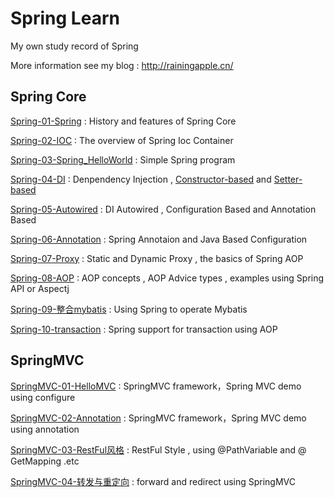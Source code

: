 # Spring  Learn

My own study record of Spring 

More information see my blog : http://rainingapple.cn/

## Spring Core

[Spring-01-Spring](http://rainingapple.cn/2021/01/26/Spring-01-Spring/) : History and features of Spring Core

[Spring-02-IOC](http://rainingapple.cn/2021/01/26/Spring-02-IOC/) : The overview of Spring Ioc Container

[Spring-03-Spring_HelloWorld](http://rainingapple.cn/2021/01/27/Spring-03-Spring-HelloWorld/) : Simple Spring program 

[Spring-04-DI](http://rainingapple.cn/2021/01/28/Spring-04-DI/) : Denpendency Injection ,  [Constructor-based](https://docs.spring.io/spring-framework/docs/5.2.12.RELEASE/spring-framework-reference/core.html#beans-constructor-injection) and [Setter-based](https://docs.spring.io/spring-framework/docs/5.2.12.RELEASE/spring-framework-reference/core.html#beans-setter-injection)

[Spring-05-Autowired](http://rainingapple.cn/2021/01/28/Spring-05-Autowired/) : DI Autowired , Configuration Based and Annotation Based 

[Spring-06-Annotation](http://rainingapple.cn/2021/01/29/Spring-06-Annotation/) : Spring Annotaion and Java Based Configuration 

[Spring-07-Proxy](http://rainingapple.cn/2021/01/31/Spring-07-Proxy/) : Static and Dynamic Proxy , the basics of Spring AOP

[Spring-08-AOP](http://rainingapple.cn/2021/01/31/Spring-08-AOP/) : AOP concepts , AOP Advice types , examples using Spring API or Aspectj

[Spring-09-整合mybatis](http://rainingapple.cn/2021/02/03/Spring-09-整合mybatis/) : Using Spring to operate Mybatis 

[Spring-10-transaction](http://rainingapple.cn/2021/02/03/Spring-10-transaction/) : Spring support for transaction using AOP

## SpringMVC

[SpringMVC-01-HelloMVC](http://rainingapple.cn/2021/02/04/SpringMVC-01-HelloMVC/) : SpringMVC framework，Spring MVC demo using configure

[SpringMVC-02-Annotation](http://rainingapple.cn/2021/02/04/SpringMVC-01-HelloMVC/) : SpringMVC framework，Spring MVC demo using annotation

[SpringMVC-03-RestFul风格](http://rainingapple.cn/2021/02/05/SpringMVC-02-RestFul风格/) : RestFul Style , using @PathVariable and @ GetMapping .etc

[SpringMVC-04-转发与重定向](http://rainingapple.cn/2021/02/05/SpringMVC-03-转发与重定向/) : forward and redirect using SpringMVC